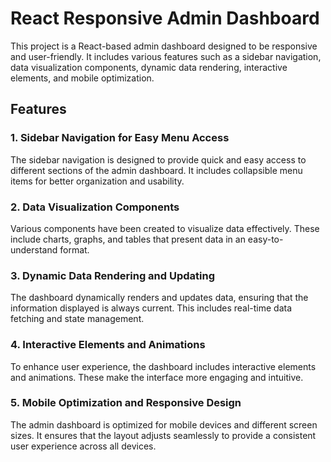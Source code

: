 # React Responsive Admin Dashboard

This project is a React-based admin dashboard designed to be responsive and user-friendly. It includes various features such as a sidebar navigation, data visualization components, dynamic data rendering, interactive elements, and mobile optimization.

## Features

### 1. Sidebar Navigation for Easy Menu Access
The sidebar navigation is designed to provide quick and easy access to different sections of the admin dashboard. It includes collapsible menu items for better organization and usability.

### 2. Data Visualization Components
Various components have been created to visualize data effectively. These include charts, graphs, and tables that present data in an easy-to-understand format.

### 3. Dynamic Data Rendering and Updating
The dashboard dynamically renders and updates data, ensuring that the information displayed is always current. This includes real-time data fetching and state management.

### 4. Interactive Elements and Animations
To enhance user experience, the dashboard includes interactive elements and animations. These make the interface more engaging and intuitive.

### 5. Mobile Optimization and Responsive Design
The admin dashboard is optimized for mobile devices and different screen sizes. It ensures that the layout adjusts seamlessly to provide a consistent user experience across all devices.






